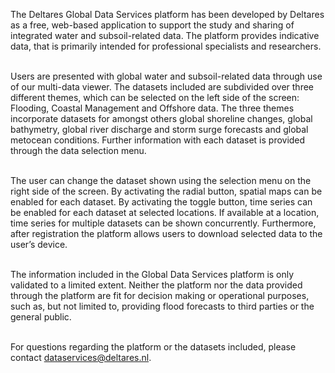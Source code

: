 The Deltares Global Data Services platform has been developed by Deltares as a free, web-based application to support the study and sharing of integrated water and subsoil-related data. The platform provides indicative data, that is primarily intended for professional specialists and researchers.  
&nbsp;

Users are presented with global water and subsoil-related data through use of our multi-data viewer. The datasets included are subdivided over three different themes, which can be selected on the left side of the screen: Flooding, Coastal Management and Offshore data.  The three themes incorporate datasets for amongst others global shoreline changes, global bathymetry, global river discharge and storm surge forecasts and global metocean conditions. Further information with each dataset is provided through the data selection menu.    
&nbsp;

The user can change the dataset shown using the selection menu on the right side of the screen. By activating the radial button, spatial maps can be enabled for each dataset. By activating the toggle button, time series can be enabled for each dataset at selected locations. If available at a location, time series for multiple datasets can be shown concurrently. Furthermore, after registration the platform allows users to download selected data to the user’s device.  
&nbsp;

The information included in the Global Data Services platform is only validated to a limited extent. Neither the platform nor the data provided through the platform are fit for decision making or operational purposes, such as, but not limited to, providing flood forecasts to third parties or the general public.  
&nbsp;

For questions regarding the platform or the datasets included, please contact dataservices@deltares.nl.
